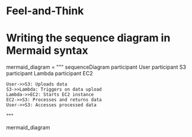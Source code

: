# Feel-and-Think

# Writing the sequence diagram in Mermaid syntax
mermaid_diagram = """
sequenceDiagram
    participant User
    participant S3
    participant Lambda
    participant EC2

    User->>S3: Uploads data
    S3->>Lambda: Triggers on data upload
    Lambda->>EC2: Starts EC2 instance
    EC2->>S3: Processes and returns data
    User->>S3: Accesses processed data
"""

mermaid_diagram

